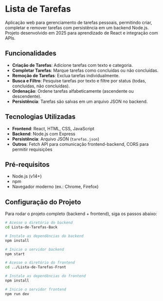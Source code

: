 # Lista de Tarefas

Aplicação web para gerenciamento de tarefas pessoais, permitindo criar, completar e remover tarefas com persistência em um backend Node.js. Projeto desenvolvido em 2025 para aprendizado de React e integração com APIs.

## Funcionalidades

- **Criação de Tarefas**: Adicione tarefas com texto e categoria.
- **Completar Tarefas**: Marque tarefas como concluídas ou não concluídas.
- **Remoção de Tarefas**: Exclua tarefas individualmente.
- **Busca e Filtro**: Pesquise tarefas por texto e filtre por status (todas, concluídas, não concluídas).
- **Ordenação**: Ordene tarefas alfabeticamente (ascendente ou descendente).
- **Persistência**: Tarefas são salvas em um arquivo JSON no backend.

## Tecnologias Utilizadas

- **Frontend**: React, HTML, CSS, JavaScript
- **Backend**: Node.js com Express
- **Persistência**: Arquivo JSON (`tarefas.json`)
- **Outros**: Fetch API para comunicação frontend-backend, CORS para permitir requisições

## Pré-requisitos

- Node.js (v14+)
- npm
- Navegador moderno (ex.: Chrome, Firefox)

## Configuração do Projeto

Para rodar o projeto completo (backend + frontend), siga os passos abaixo:

```bash
# Acesse o diretório do backend
cd Lista-de-Tarefas-Back

# Instale as dependências do backend
npm install

# Inicie o servidor backend
npm start

# Acesse o diretório do frontend
cd ../Lista-de-Tarefas-Front

# Instale as dependências do frontend
npm install

# Inicie o servidor frontend
npm run dev


